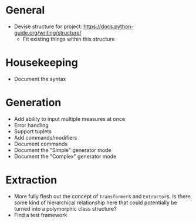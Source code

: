 # General
- Devise structure for project: https://docs.python-guide.org/writing/structure/
  - Fit existing things within this structure

# Housekeeping
- Document the syntax

# Generation
  - Add ability to input multiple measures at once
  - Error handling
  - Support tuplets
  - Add commands/modifiers
  - Document commands
  - Document the "Simple" generator mode
  - Document the "Complex" generator mode
  
# Extraction
<ul>
    <li>More fully flesh out the concept of <code>Transformer</code>s and <code>Extractor</code>s. Is there some kind of hierarchical relationship here that could potentially be turned into a polymorphic class structure?
    </li>
    <li>Find a test framework</li>
</ul>

